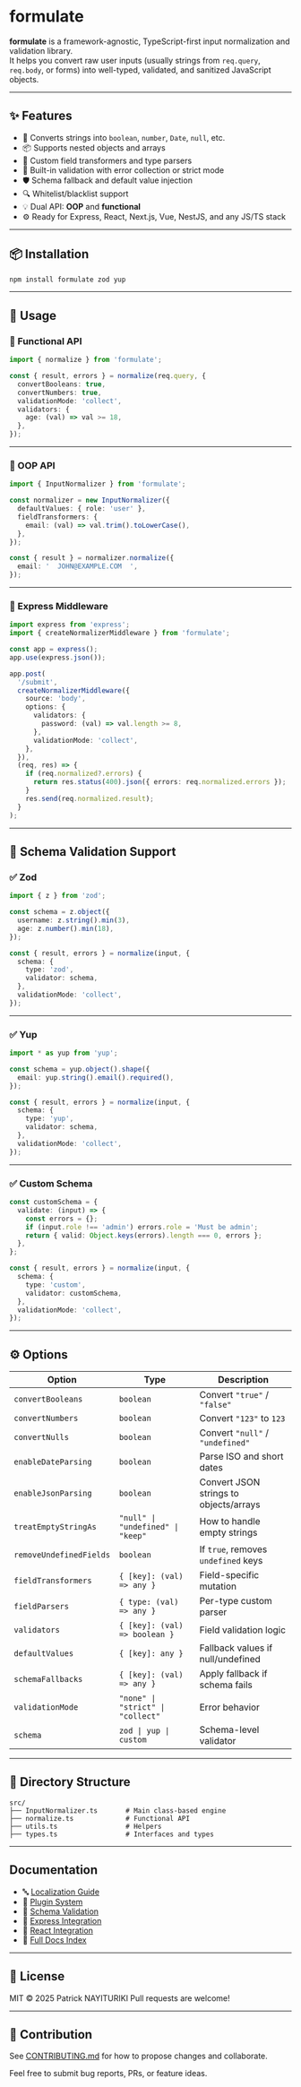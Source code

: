 # formulate

**formulate** is a framework-agnostic, TypeScript-first input normalization and validation library.  
It helps you convert raw user inputs (usually strings from `req.query`, `req.body`, or forms) into well-typed, validated, and sanitized JavaScript objects.

---

## ✨ Features

- 🔁 Converts strings into `boolean`, `number`, `Date`, `null`, etc.
- 📦 Supports nested objects and arrays
- 🧩 Custom field transformers and type parsers
- 🚦 Built-in validation with error collection or strict mode
- 🛡️ Schema fallback and default value injection
- 🔍 Whitelist/blacklist support
- 💡 Dual API: **OOP** and **functional**
- ⚙️ Ready for Express, React, Next.js, Vue, NestJS, and any JS/TS stack

---

## 📦 Installation

```bash
npm install formulate zod yup
```

---

## 🔧 Usage

### 🔹 Functional API

```ts
import { normalize } from 'formulate';

const { result, errors } = normalize(req.query, {
  convertBooleans: true,
  convertNumbers: true,
  validationMode: 'collect',
  validators: {
    age: (val) => val >= 18,
  },
});
```

---

### 🔹 OOP API

```ts
import { InputNormalizer } from 'formulate';

const normalizer = new InputNormalizer({
  defaultValues: { role: 'user' },
  fieldTransformers: {
    email: (val) => val.trim().toLowerCase(),
  },
});

const { result } = normalizer.normalize({
  email: '  JOHN@EXAMPLE.COM  ',
});
```

---

### 🔹 Express Middleware

```ts
import express from 'express';
import { createNormalizerMiddleware } from 'formulate';

const app = express();
app.use(express.json());

app.post(
  '/submit',
  createNormalizerMiddleware({
    source: 'body',
    options: {
      validators: {
        password: (val) => val.length >= 8,
      },
      validationMode: 'collect',
    },
  }),
  (req, res) => {
    if (req.normalized?.errors) {
      return res.status(400).json({ errors: req.normalized.errors });
    }
    res.send(req.normalized.result);
  }
);
```

---

## 🧪 Schema Validation Support

### ✅ Zod

```ts
import { z } from 'zod';

const schema = z.object({
  username: z.string().min(3),
  age: z.number().min(18),
});

const { result, errors } = normalize(input, {
  schema: {
    type: 'zod',
    validator: schema,
  },
  validationMode: 'collect',
});
```

---

### ✅ Yup

```ts
import * as yup from 'yup';

const schema = yup.object().shape({
  email: yup.string().email().required(),
});

const { result, errors } = normalize(input, {
  schema: {
    type: 'yup',
    validator: schema,
  },
  validationMode: 'collect',
});
```

---

### ✅ Custom Schema

```ts
const customSchema = {
  validate: (input) => {
    const errors = {};
    if (input.role !== 'admin') errors.role = 'Must be admin';
    return { valid: Object.keys(errors).length === 0, errors };
  },
};

const { result, errors } = normalize(input, {
  schema: {
    type: 'custom',
    validator: customSchema,
  },
  validationMode: 'collect',
});
```

---

## ⚙️ Options

| Option | Type | Description |
|--------|------|-------------|
| `convertBooleans` | `boolean` | Convert `"true"` / `"false"` |
| `convertNumbers` | `boolean` | Convert `"123"` to `123` |
| `convertNulls` | `boolean` | Convert `"null"` / `"undefined"` |
| `enableDateParsing` | `boolean` | Parse ISO and short dates |
| `enableJsonParsing` | `boolean` | Convert JSON strings to objects/arrays |
| `treatEmptyStringAs` | `"null" \| "undefined" \| "keep"` | How to handle empty strings |
| `removeUndefinedFields` | `boolean` | If `true`, removes `undefined` keys |
| `fieldTransformers` | `{ [key]: (val) => any }` | Field-specific mutation |
| `fieldParsers` | `{ type: (val) => any }` | Per-type custom parser |
| `validators` | `{ [key]: (val) => boolean }` | Field validation logic |
| `defaultValues` | `{ [key]: any }` | Fallback values if null/undefined |
| `schemaFallbacks` | `{ [key]: (val) => any }` | Apply fallback if schema fails |
| `validationMode` | `"none" \| "strict" \| "collect"` | Error behavior |
| `schema` | `zod \| yup \| custom` | Schema-level validator |

---

## 📁 Directory Structure

```
src/
├── InputNormalizer.ts       # Main class-based engine
├── normalize.ts             # Functional API
├── utils.ts                 # Helpers
├── types.ts                 # Interfaces and types
```

---

## Documentation

- 🔤 [Localization Guide](src/docs/guide-localization.md)
- 🔌 [Plugin System](src/docs/guide-plugins.md)
- 🧪 [Schema Validation](src/docs/guide-schema-validation.md)
- 🚀 [Express Integration](src/docs/guide-express.md)
- 🧠 [React Integration](src/docs/guide-react.md)
- 📖 [Full Docs Index](src/docs/index.md)

---

## 📄 License

MIT © 2025 Patrick NAYITURIKI
Pull requests are welcome!

---

## 🤝 Contribution

See [CONTRIBUTING.md](./CONTRIBUTING.md) for how to propose changes and collaborate.


Feel free to submit bug reports, PRs, or feature ideas.